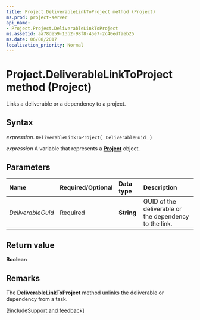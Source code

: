 ```yaml
---
title: Project.DeliverableLinkToProject method (Project)
ms.prod: project-server
api_name:
- Project.Project.DeliverableLinkToProject
ms.assetid: aa78de59-13b2-98f8-45e7-2c40edfaeb25
ms.date: 06/08/2017
localization_priority: Normal
---
```



# Project.DeliverableLinkToProject method (Project)

Links a deliverable or a dependency to a project.


## Syntax

_expression_. `DeliverableLinkToProject`( `_DeliverableGuid_` )

_expression_ A variable that represents a **[Project](project.project.md)** object.


## Parameters



|Name|Required/Optional|Data type|Description|
|:-----|:-----|:-----|:-----|
| _DeliverableGuid_|Required|**String**|GUID of the deliverable or the dependency to the link.|

## Return value

 **Boolean**


## Remarks

The  **DeliverableLinkToProject** method unlinks the deliverable or dependency from a task.

[!include[Support and feedback](~/includes/feedback-boilerplate.md)]